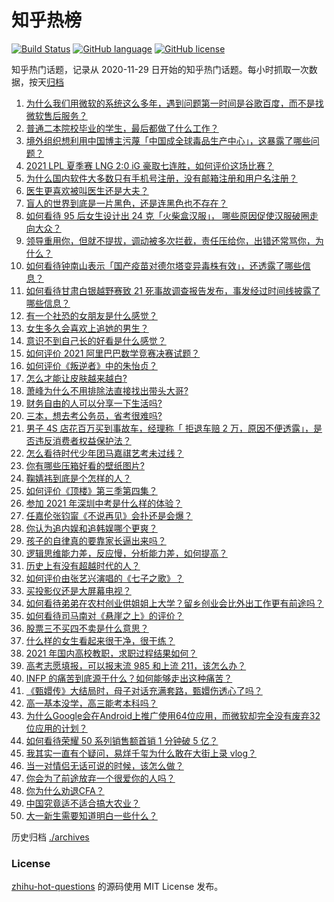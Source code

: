 # 知乎热榜
[![Build Status](https://github.com/ToWeLong/zhihu-hot-questions/workflows/CI/badge.svg)](https://github.com/ToWeLong/zhihu-hot-questions/actions)
[![GitHub language](https://img.shields.io/badge/language-golang-orange.svg)](https://golang.org/)
[![GitHub license](https://img.shields.io/github/license/ToWeLong/zhihu-hot-questions)](https://github.com/ToWeLong/zhihu-hot-questions/blob/main/LICENSE)

知乎热门话题，记录从 2020-11-29 日开始的知乎热门话题。每小时抓取一次数据，按天[归档](./archives)

<!-- BEGIN -->

1. [为什么我们用微软的系统这么多年，遇到问题第一时间是谷歌百度，而不是找微软售后服务？](https://www.zhihu.com/question/463391853)
1. [普通二本院校毕业的学生，最后都做了什么工作？](https://www.zhihu.com/question/267563742)
1. [境外组织想利用中国博主污蔑「中国成全球毒品生产中心」，这暴露了哪些问题？](https://www.zhihu.com/question/467242610)
1. [2021 LPL 夏季赛 LNG 2:0 iG 豪取七连胜，如何评价这场比赛？](https://www.zhihu.com/question/468185851)
1. [为什么国内软件大多数只有手机号注册，没有邮箱注册和用户名注册？](https://www.zhihu.com/question/331360215)
1. [医生更喜欢被叫医生还是大夫？](https://www.zhihu.com/question/392695588)
1. [盲人的世界到底是一片黑色，还是连黑色也不存在？](https://www.zhihu.com/question/48476818)
1. [如何看待 95 后女生设计出 24 克「火柴盒汉服」， 哪些原因促使汉服破圈走向大众？](https://www.zhihu.com/question/467576874)
1. [领导重用你，但就不提拔，调动被多次拦截，责任压给你，出错还常骂你，为什么？](https://www.zhihu.com/question/371428511)
1. [如何看待钟南山表示「国产疫苗对德尔塔变异毒株有效」，还透露了哪些信息？](https://www.zhihu.com/question/467727614)
1. [如何看待甘肃白银越野赛致 21 死事故调查报告发布，事发经过时间线披露了哪些信息？](https://www.zhihu.com/question/467819232)
1. [有一个社恐的女朋友是什么感觉？](https://www.zhihu.com/question/323962570)
1. [女生多久会喜欢上追她的男生？](https://www.zhihu.com/question/318419047)
1. [意识不到自己长的好看是什么感觉？](https://www.zhihu.com/question/461571422)
1. [如何评价 2021 阿里巴巴数学竞赛决赛试题？](https://www.zhihu.com/question/467903915)
1. [如何评价《叛逆者》中的朱怡贞？](https://www.zhihu.com/question/464194950)
1. [怎么才能让皮肤越来越白?](https://www.zhihu.com/question/458127901)
1. [萧峰为什么不用排除法直接找出带头大哥?](https://www.zhihu.com/question/465793725)
1. [财务自由的人可以分享一下生活吗?](https://www.zhihu.com/question/452616303)
1. [三本，想去考公务员，省考很难吗?](https://www.zhihu.com/question/332487091)
1. [男子 4S 店花百万买到事故车，经理称「 拒退车赔 2 万，原因不便透露」，是否违反消费者权益保护法？](https://www.zhihu.com/question/467888396)
1. [怎么看待时代少年团马嘉祺艺考未过线？](https://www.zhihu.com/question/467985728)
1. [你有哪些压箱好看的壁纸图片?](https://www.zhihu.com/question/452324718)
1. [鞠婧祎到底是个怎样的人？](https://www.zhihu.com/question/451531217)
1. [如何评价《顶楼》第三季第四集？](https://www.zhihu.com/question/467430940)
1. [参加 2021 年深圳中考是什么样的体验？](https://www.zhihu.com/question/413732438)
1. [任嘉伦张钧甯《不说再见》会扑还是会爆？](https://www.zhihu.com/question/465852395)
1. [你认为追内娱和追韩娱哪个更爽？](https://www.zhihu.com/question/467521263)
1. [孩子的自律真的要靠家长逼出来吗？](https://www.zhihu.com/question/436192830)
1. [逻辑思维能力差，反应慢，分析能力差，如何提高？](https://www.zhihu.com/question/20119939)
1. [历史上有没有超越时代的人？](https://www.zhihu.com/question/25538697)
1. [如何评价由张艺兴演唱的《七子之歌》？](https://www.zhihu.com/question/468080201)
1. [买投影仪还是大屏幕电视？](https://www.zhihu.com/question/22925179)
1. [如何看待弟弟在农村创业供姐姐上大学？留乡创业会比外出工作更有前途吗？](https://www.zhihu.com/question/467948955)
1. [如何看待司马南对《悬崖之上》的评价？](https://www.zhihu.com/question/462226337)
1. [股票三不买四不卖是什么意思？](https://www.zhihu.com/question/453247969)
1. [什么样的女生看起来很干净，很干练？](https://www.zhihu.com/question/23796174)
1. [2021 年国内高校教职，求职过程结果如何？](https://www.zhihu.com/question/422467775)
1. [高考志愿填报，可以报末流 985 和上流 211，该怎么办？](https://www.zhihu.com/question/466861114)
1. [INFP 的痛苦到底源于什么？如何能够走出这种痛苦？](https://www.zhihu.com/question/464694241)
1. [《甄嬛传》大结局时，母子对话充满套路，甄嬛伤透心了吗？](https://www.zhihu.com/question/404317643)
1. [高一基本没学，高三能考本科吗？](https://www.zhihu.com/question/465880433)
1. [为什么Google会在Android上推广使用64位应用，而微软却完全没有废弃32位应用的计划？](https://www.zhihu.com/question/461368950)
1. [如何看待荣耀 50 系列销售额首销 1 分钟破 5 亿？](https://www.zhihu.com/question/467418330)
1. [我其实一直有个疑问，易烊千玺为什么敢在大街上录 vlog？](https://www.zhihu.com/question/464875636)
1. [当一对情侣无话可说的时候，该怎么做？](https://www.zhihu.com/question/280272233)
1. [你会为了前途放弃一个很爱你的人吗？](https://www.zhihu.com/question/465840049)
1. [你为什么劝退CFA？](https://www.zhihu.com/question/452285810)
1. [中国究竟适不适合搞大农业？](https://www.zhihu.com/question/323105287)
1. [大一新生需要知道明白一些什么？](https://www.zhihu.com/question/464836526)

<!-- END -->

历史归档 [./archives](./archives)


### License
[zhihu-hot-questions](https://github.com/towelong/zhihu-hot-questions) 的源码使用 MIT License 发布。